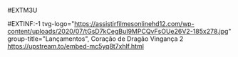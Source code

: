 #EXTM3U

#EXTINF:-1 tvg-logo="https://assistirfilmesonlinehd12.com/wp-content/uploads/2020/07/tGsD7kCegBuI9MPCQvFsOUe26V2-185x278.jpg" group-title="Lançamentos", Coração de Dragão Vingança 2
https://upstream.to/embed-mc5yq8t7xhlf.html
